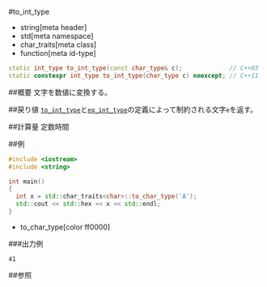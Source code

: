 #to_int_type
* string[meta header]
* std[meta namespace]
* char_traits[meta class]
* function[meta id-type]

```cpp
static int_type to_int_type(const char_type& c);             // C++03
static constexpr int_type to_int_type(char_type c) noexcept; // C++11
```

##概要
文字を数値に変換する。


##戻り値
[`to_int_type`](to_int_type.md)と[`eq_int_type`](eq_int_type.md)の定義によって制約される文字`e`を返す。


##計算量
定数時間


##例
```cpp
#include <iostream>
#include <string>

int main()
{
  int x = std::char_traits<char>::to_char_type('A');
  std::cout << std::hex << x << std::endl;
}
```
* to_char_type[color ff0000]

###出力例
```
41
```

##参照

